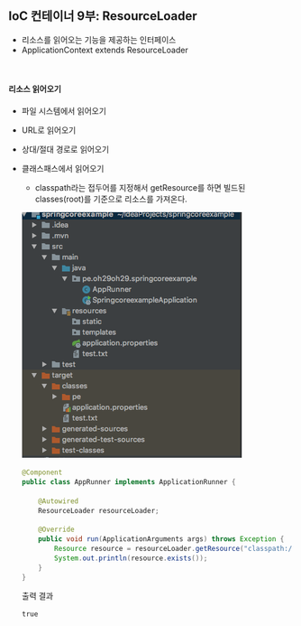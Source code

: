 ## IoC 컨테이너 9부: ResourceLoader

* 리소스를 읽어오는 기능을 제공하는 인터페이스
* ApplicationContext extends ResourceLoader

<br>

#### 리소스 읽어오기

* 파일 시스템에서 읽어오기
* URL로 읽어오기
* 상대/절대 경로로 읽어오기
* 클래스패스에서 읽어오기
    * classpath라는 접두어를 지정해서 getResource를 하면 빌드된 classes(root)를 기준으로 리소스를 가져온다.
    
    ![classpath](/images/index10-resource-classpath.png)
    
    ```java
    @Component
    public class AppRunner implements ApplicationRunner {
    
        @Autowired
        ResourceLoader resourceLoader;
    
        @Override
        public void run(ApplicationArguments args) throws Exception {
            Resource resource = resourceLoader.getResource("classpath:/test.txt");
            System.out.println(resource.exists());
        }
    }
    ```
    출력 결과
    ```text
    true
    ```




